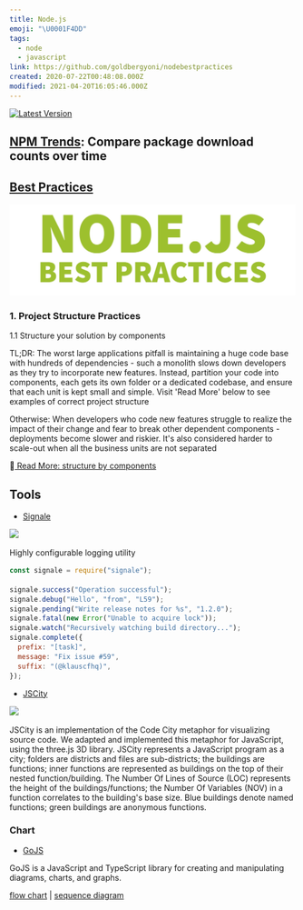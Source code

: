 ```yaml
---
title: Node.js
emoji: "\U0001F4DD"
tags:
  - node
  - javascript
link: https://github.com/goldbergyoni/nodebestpractices
created: 2020-07-22T00:48:08.000Z
modified: 2021-04-20T16:05:46.000Z
---
```


[![Latest Version](https://badge.fury.io/js/node.svg)](https://badge.fury.io/js/node)

## [NPM Trends](https://www.npmtrends.com/): Compare package download counts over time

## [Best Practices](https://github.com/goldbergyoni/nodebestpractices)

![](https://github.com/goldbergyoni/nodebestpractices/raw/master/assets/images/banner-2.jpg)

### 1. Project Structure Practices

1.1 Structure your solution by components

TL;DR: The worst large applications pitfall is maintaining a huge code base with hundreds of dependencies - such a monolith slows down developers as they try to incorporate new features. Instead, partition your code into components, each gets its own folder or a dedicated codebase, and ensure that each unit is kept small and simple. Visit 'Read More' below to see examples of correct project structure

Otherwise: When developers who code new features struggle to realize the impact of their change and fear to break other dependent components - deployments become slower and riskier. It's also considered harder to scale-out when all the business units are not separated

🔗[ Read More: structure by components](https://github.com/goldbergyoni/nodebestpractices/blob/master/sections/projectstructre/breakintcomponents.md)

## Tools

- [Signale](https://github.com/klaussinani/signale)

![](https://github.com/klaussinani/signale/blob/master/media/default-loggers.png)

Highly configurable logging utility

```js
const signale = require("signale");

signale.success("Operation successful");
signale.debug("Hello", "from", "L59");
signale.pending("Write release notes for %s", "1.2.0");
signale.fatal(new Error("Unable to acquire lock"));
signale.watch("Recursively watching build directory...");
signale.complete({
  prefix: "[task]",
  message: "Fix issue #59",
  suffix: "(@klauscfhq)",
});
```

- [JSCity](https://github.com/aserg-ufmg/JSCity)

![](https://raw.githubusercontent.com/aserg-ufmg/JSCity/gh-pages/cities/florajs.png)

JSCity is an implementation of the Code City metaphor for visualizing source code. We adapted and implemented this metaphor for JavaScript, using the three.js 3D library. JSCity represents a JavaScript program as a city; folders are districts and files are sub-districts; the buildings are functions; inner functions are represented as buildings on the top of their nested function/building. The Number Of Lines of Source (LOC) represents the height of the buildings/functions; the Number Of Variables (NOV) in a function correlates to the building's base size. Blue buildings denote named functions; green buildings are anonymous functions.

### Chart

- [GoJS](https://github.com/NorthwoodsSoftware/GoJS)

GoJS is a JavaScript and TypeScript library for creating and manipulating diagrams, charts, and graphs.

[flow chart](https://gojs.net/latest/samples/flowchart.html) | [sequence diagram](https://gojs.net/latest/samples/sequenceDiagram.html)
